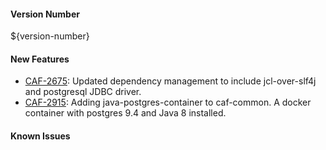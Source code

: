 #### Version Number
${version-number}

#### New Features
* [CAF-2675](https://jira.autonomy.com/browse/CAF-2675): Updated dependency management to include jcl-over-slf4j and postgresql JDBC driver.
* [CAF-2915](https://jira.autonomy.com/browse/CAF-2675): Adding java-postgres-container to caf-common. A docker container with postgres 9.4 and Java 8 installed.

#### Known Issues
